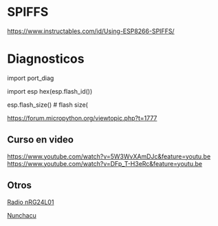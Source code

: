 # SPIFFS
 https://www.instructables.com/id/Using-ESP8266-SPIFFS/
 
# Diagnosticos 

import port_diag


import esp
hex(esp.flash_id())

esp.flash_size()  # flash size(
       
      
      
https://forum.micropython.org/viewtopic.php?t=1777

## Curso en video


https://www.youtube.com/watch?v=5W3WvXAmDJc&feature=youtu.be
https://www.youtube.com/watch?v=DFp_T-H3eRc&feature=youtu.be

## Otros

[Radio nRG24L01](https://github.com/mcauser/micropython-radio)

[Nunchacu](https://github.com/mcauser/micropython-nunchuck)
